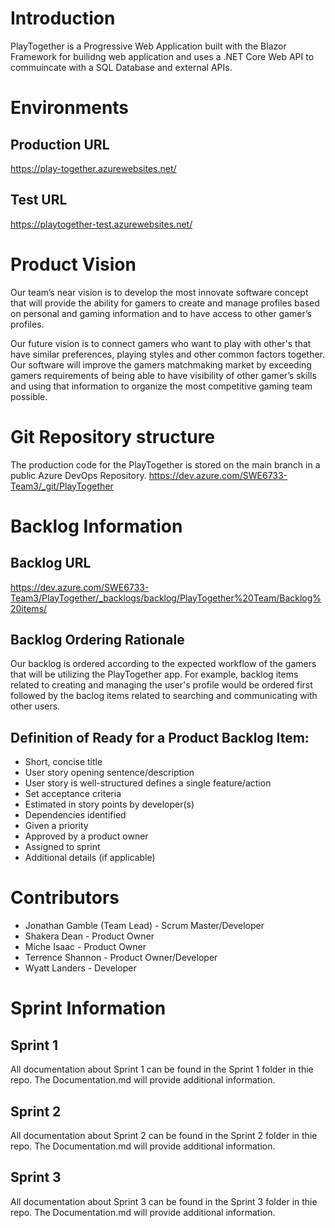 # Introduction 
PlayTogether is a Progressive Web Application built with the Blazor Framework for builidng web application and uses a .NET Core Web API to commuincate with a SQL Database and external APIs. 

# Environments

## Production URL
https://play-together.azurewebsites.net/

## Test URL
https://playtogether-test.azurewebsites.net/

# Product Vision
Our team’s near vision is to develop the most innovate software concept that will provide the ability for gamers to create and manage profiles based on personal and gaming information and to have access to other gamer’s profiles.

Our future vision is to connect gamers who want to play with other's that have similar preferences, playing styles and other common factors together. Our software will improve the gamers matchmaking market by exceeding gamers requirements of being able to have visibility of other gamer’s skills and using that information to organize the most competitive gaming team possible.

# Git Repository structure
The production code for the PlayTogether is stored on the main branch in a public Azure DevOps Repository.
https://dev.azure.com/SWE6733-Team3/_git/PlayTogether

# Backlog Information

## Backlog URL 
https://dev.azure.com/SWE6733-Team3/PlayTogether/_backlogs/backlog/PlayTogether%20Team/Backlog%20items/

## Backlog Ordering Rationale
Our backlog is ordered according to the expected workflow of the gamers that will be utilizing the PlayTogether app. For example, backlog items related to creating and managing the user's profile would be ordered first followed by the baclog items related to searching and communicating with other users.

## Definition of Ready for a Product Backlog Item:
* Short, concise title
* User story opening sentence/description
* User story is well-structured defines a single feature/action
* Set acceptance criteria
* Estimated in story points by developer(s)
* Dependencies identified
* Given a priority
* Approved by a product owner
* Assigned to sprint
* Additional details (if applicable)

# Contributors
* Jonathan Gamble (Team Lead) - Scrum Master/Developer
* Shakera Dean - Product Owner
* Miche Isaac - Product Owner
* Terrence Shannon - Product Owner/Developer
* Wyatt Landers - Developer

# Sprint Information

## Sprint 1
All documentation about Sprint 1 can be found in the Sprint 1 folder in thie repo. The Documentation.md will provide additional information.

## Sprint 2
All documentation about Sprint 2 can be found in the Sprint 2 folder in thie repo. The Documentation.md will provide additional information.

## Sprint 3
All documentation about Sprint 3 can be found in the Sprint 3 folder in thie repo. The Documentation.md will provide additional information.
